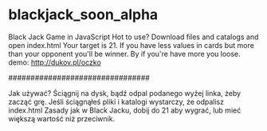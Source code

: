 # blackjack_soon_alpha
Black Jack Game in JavaScript
Hot to use?
Download files and catalogs and open index.html
Your target is 21.
If you have less values in cards but more than your opponent you'll be winner. By if you're have more you loose.
demo:
http://dukov.pl/oczko

################################

Jak używać? Ściągnij na dysk, bądź odpal podanego wyżej linka, żeby zacząć grę.
Jeśli ściągnąłeś pliki i katalogi wystarczy, że odpalisz index.html
Zasady jak w Black Jacku, dobij do 21 aby wygrać, lub mieć większą wartość niż przeciwnik.
